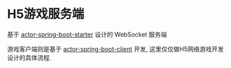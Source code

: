 # H5游戏服务端

基于 [actor-spring-boot-starter](https://github.com/MeteorGX/actor-spring-boot-starter) 设计的 WebSocket 服务端

游戏客户端则是基于 [actor-spring-boot-client](https://github.com/MeteorGX/actor-spring-boot-client) 开发, 这里仅仅做H5网络游戏开发设计的具体流程.




